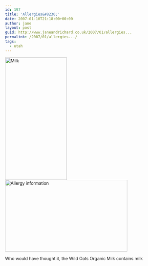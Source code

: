 ```yaml
---
id: 197
title: 'Allergies&#8230;'
date: 2007-01-10T21:18:00+00:00
author: jane
layout: post
guid: http://www.janeandrichard.co.uk/2007/01/allergies...
permalink: /2007/01/allergies.../
tags:
  - utah
---
```

<img src="http://www.janeandrichard.co.uk/blog/2007/01/milk_202x400.jpg" width="202" height="400" alt="Milk" title="Milk" />

<img src="http://www.janeandrichard.co.uk/blog/2007/01/ingredients_400x234.jpg" width="400" height="234" alt="Allergy information" title="Allergy information" />

Who would have thought it, the Wild Oats Organic Milk contains milk